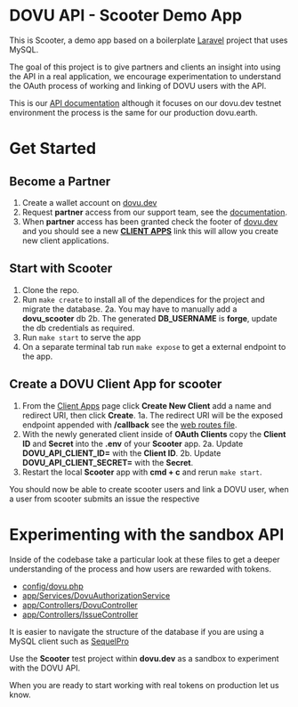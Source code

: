 
# DOVU API - Scooter Demo App

This is Scooter, a demo app based on a boilerplate [Laravel](https://github.com/dovuofficial/scooter/blob/master/laravel.md) project that uses MySQL.

The goal of this project is to give partners and clients an insight into using the API in a real application, we encourage experimentation to understand the OAuth process of working and linking of DOVU users with the API.

This is our [API documentation](https://developer.dovu.dev/?version=latest) although it focuses on our dovu.dev testnet environment the process is the same for our production dovu.earth.

# Get Started

## Become a Partner

1. Create a wallet account on [dovu.dev](https://dovu.dev)
2. Request **partner** access from our support team, see the [documentation](https://developer.dovu.dev/?version=latest).
3. When **partner** access has been granted check the footer of [dovu.dev](https://dovu.dev) and you should see a new [**CLIENT APPS**](https://dovu.dev/client-app) link this will allow you create new client applications.

## Start with Scooter

1. Clone the repo.
2. Run `make create` to install all of the dependices for the project and migrate the database.
	2a. You may have to manually add a **dovu_scooter** db
	2b. The generated **DB_USERNAME** is **forge**, update the db credentials as required.
3. Run `make start` to serve the app
4. On a separate terminal tab run `make expose` to get a external endpoint to the app.

## Create a DOVU Client App for scooter

1. From the [Client Apps](https://dovu.dev/client-app) page click **Create New Client** add a name and redirect URI, then click **Create**.
	1a. The redirect URI will be the exposed endpoint appended with **/callback** see the [web routes file](https://github.com/dovuofficial/scooter/blob/master/routes/web.php).
2.  With the newly generated client inside of **OAuth Clients** copy the **Client ID** and **Secret** into the **.env** of your **Scooter** app.
	2a. Update **DOVU_API_CLIENT_ID=** with the **Client ID**.
	2b. Update **DOVU_API_CLIENT_SECRET=** with the **Secret**.
3. Restart the local **Scooter** app with **cmd + c** and rerun ``make start``.

You should now be able to create scooter users and link a DOVU user, when a user from scooter submits an issue the respective

# Experimenting with the sandbox API

Inside of the codebase take a particular look at these files to get a deeper understanding of the process and how users are rewarded with tokens.

- [config/dovu.php](https://github.com/dovuofficial/scooter/blob/master/config/dovu.php)
- [app/Services/DovuAuthorizationService](https://github.com/dovuofficial/scooter/blob/master/app/Services/DovuAuthorizationService.php)
- [app/Controllers/DovuController](https://github.com/dovuofficial/scooter/blob/master/app/Http/Controllers/DOVUController.php)
- [app/Controllers/IssueController](https://github.com/dovuofficial/scooter/blob/master/app/Http/Controllers/IssueController.php)

It is easier to navigate the structure of the database if you are using a MySQL client such as [SequelPro](https://www.sequelpro.com/)

Use the **Scooter** test project within **dovu.dev** as a sandbox to experiment with the DOVU API.

When you are ready to start working with real tokens on production let us know.
